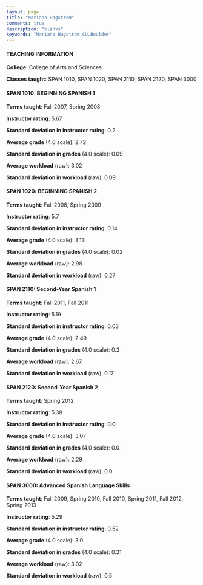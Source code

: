 ```yaml
---
layout: page
title: "Mariana Hagstrom" 
comments: true
description: "blanks"
keywords: "Mariana Hagstrom,CU,Boulder"
---
```

<head>
<script src="https://ajax.googleapis.com/ajax/libs/jquery/2.1.3/jquery.min.js"></script>
<script src="https://dl.dropboxusercontent.com/s/pc42nxpaw1ea4o9/highcharts.js?dl=0"></script>
<!-- <script src="../assets/js/highcharts.js"></script> -->
<style type="text/css">@font-face {
	font-family: "Bebas Neue";
	src: url(https://www.filehosting.org/file/details/544349/BebasNeue Regular.otf) format("opentype");
	}
	h1.Bebas { 
		font-family: "Bebas Neue", Verdana, Tahoma;
	}
</style>
</head>
	   
#### TEACHING INFORMATION

**College**: College of Arts and Sciences

**Classes taught**: SPAN 1010, SPAN 1020, SPAN 2110, SPAN 2120, SPAN 3000

#### SPAN 1010: BEGINNING SPANISH 1

**Terms taught**: Fall 2007, Spring 2008

**Instructor rating**: 5.67

**Standard deviation in instructor rating**: 0.2

**Average grade** (4.0 scale): 2.72

**Standard deviation in grades** (4.0 scale): 0.09

**Average workload** (raw): 3.02

**Standard deviation in workload** (raw): 0.09

#### SPAN 1020: BEGINNING SPANISH 2

**Terms taught**: Fall 2008, Spring 2009

**Instructor rating**: 5.7

**Standard deviation in instructor rating**: 0.14

**Average grade** (4.0 scale): 3.13

**Standard deviation in grades** (4.0 scale): 0.02

**Average workload** (raw): 2.98

**Standard deviation in workload** (raw): 0.27

#### SPAN 2110: Second-Year Spanish 1

**Terms taught**: Fall 2011, Fall 2011

**Instructor rating**: 5.19

**Standard deviation in instructor rating**: 0.03

**Average grade** (4.0 scale): 2.49

**Standard deviation in grades** (4.0 scale): 0.2

**Average workload** (raw): 2.67

**Standard deviation in workload** (raw): 0.17

#### SPAN 2120: Second-Year Spanish 2

**Terms taught**: Spring 2012

**Instructor rating**: 5.38

**Standard deviation in instructor rating**: 0.0

**Average grade** (4.0 scale): 3.07

**Standard deviation in grades** (4.0 scale): 0.0

**Average workload** (raw): 2.29

**Standard deviation in workload** (raw): 0.0

#### SPAN 3000: Advanced Spanish Language Skills

**Terms taught**: Fall 2009, Spring 2010, Fall 2010, Spring 2011, Fall 2012, Spring 2013

**Instructor rating**: 5.29

**Standard deviation in instructor rating**: 0.52

**Average grade** (4.0 scale): 3.0

**Standard deviation in grades** (4.0 scale): 0.31

**Average workload** (raw): 3.02

**Standard deviation in workload** (raw): 0.5

